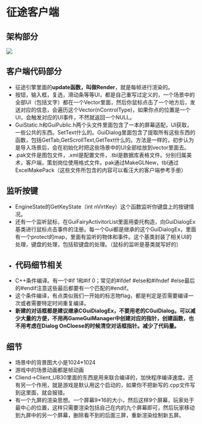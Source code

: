 # 征途客户端
## 架构部分

![](./_image/IMG_20180921_185011.jpg)

## 客户端代码部分
-  征途引擎里面的**update函数，叫做Render**，就是每帧进行渲染的。
- 按钮，输入框，复选，滑动条等等UI，都是自己重写过定义的，一个场景中的全部UI（包括文字）都在一个Vector里面，然后你鼠标点击了一个地方后，发送对应的信息，会遍历这个Vector(nControlType)，如果你点的位置是一个UI，会触发对应的UI事件，不然就返回一个NULL。
- GuiStatic.h和GuiPublic.h两个头文件里面包含了一本的屏幕适配，UI获取，一些公共的东西。SetText什么的。GuiDialog里面包含了提取所有这些东西的函数，包括GetTab,GetScrollText,GetText什么的。方法是一样的，初步认为是导入场景后，会在初始化时把这些场景中的UI全部给放到vector里面去。
- .pak文件是图包文件，.xml是配置文件，.tbl是数据库表格文件。分别归属美术，客户端，策划岗位使用格式文件。pak通过MakeGLNew，tbl通过ExcelMakePack（这些文件所包含的内容可以看汪大的客户端参考手册）
## 监听按键
- EngineState的GetKeyState（int nVirtKey）这个函数监听你键盘上的按键情况。
- 还有一个监听鼠标，在GuiFairyActivitorList里面用委托构造，向GuiDialogEx基类进行鼠标点击事件的注册。每一个Gui都是继承的这个GuiDialogEx，里面有一个protect的map，里面有监听的物体和事件。这个基类封装了相关UI的处理，键盘的处理，包括软键盘的处理。（鼠标的监听是基类就写好的）
- ## 代码细节相关
- C++条件编译。有一个#if 1和#if 0；常见的#ifdef #else和#ifndef #else最后的#endif注意这些最后都要有一个匹配的#endif。
- 这个条件编译，有点类似我们一开始的标志物flag，都是判定是否需要编译一次或者需要特定时间重复编译。
- **新建的对话框都是建议继承CGuiDialogEx，不要用老的CGuiDialog。可以减少大量的方便，不用再GameGuiManager中创建对应的指针，创建函数，也不用考虑在Dialog OnCloese的时候清空对话框指针。减少了代码量。**

## 细节
- 场景中的背景图大小是1024*1024
- 游戏中的场景动画都是帧动画
- Cliend->Client_UB30里面的东西是用来联合编译的，加快程序编译速度。还有另一个作用，就是游戏是默认用这个启动的，如果你不把新写的.cpp文件写到这里面，就会报错。
- 有一个九屏的渲染思想。一个屏幕9*16的大小，然后这样9个屏幕，玩家处于最中心的位置，这样只需要渲染包括自己在内的九个屏幕即可，然后玩家移动到九屏中的另一个屏幕，删除看不到的后面三屏，重新渲染绘制新五屏。